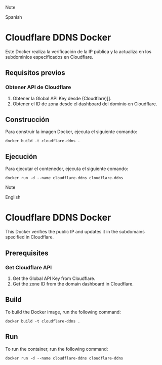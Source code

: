 > [!NOTE]
> Spanish
# Cloudflare DDNS Docker
Este Docker realiza la verificación de la IP pública y la actualiza en los subdominios especificados en Cloudflare.

## Requisitos previos

### Obtener API de Cloudflare
1. Obtener la Global API Key desde (Cloudflare)[].
2. Obtener el ID de zona desde el dashboard del dominio en Cloudflare.

## Construcción
Para construir la imagen Docker, ejecuta el siguiente comando:

```docker build -t cloudflare-ddns .```

## Ejecución
Para ejecutar el contenedor, ejecuta el siguiente comando:

```docker run -d --name cloudflare-ddns cloudflare-ddns```


> [!NOTE]
> English
# Cloudflare DDNS Docker
This Docker verifies the public IP and updates it in the subdomains specified in Cloudflare.

## Prerequisites

### Get Cloudflare API
1. Get the Global API Key from Cloudflare.
2. Get the zone ID from the domain dashboard in Cloudflare.

## Build
To build the Docker image, run the following command:

```docker build -t cloudflare-ddns .```

## Run
To run the container, run the following command:

```docker run -d --name cloudflare-ddns cloudflare-ddns```